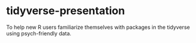 # tidyverse-presentation

To help new R users familiarize themselves with packages in the tidyverse using psych-friendly data.
